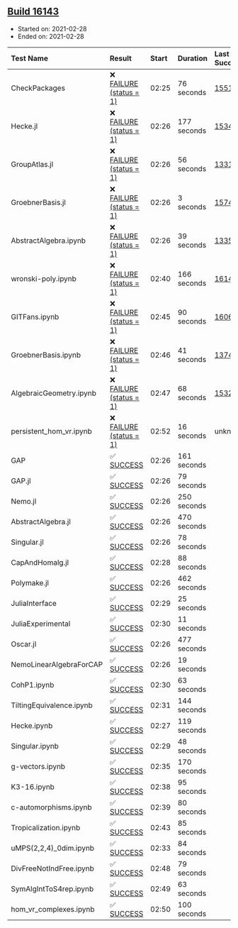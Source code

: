 ## [Build 16143](https://oscarci.mathematik.uni-kl.de/job/oscar/16143/)

* Started on: 2021-02-28
* Ended on: 2021-02-28

| Test Name    | Result | Start | Duration | Last Success | First Failure |
|:-------------|:-------|:------|:---------|:-------------|:--------------|
| CheckPackages | ❌ [FAILURE (status = 1)](https://oscarci.mathematik.uni-kl.de/job/oscar/16143/artifact/logs/build-16143/CheckPackages.log) | 02:25 | 76 seconds | [15514](https://oscarci.mathematik.uni-kl.de/job/oscar/15514/) | [15515](https://oscarci.mathematik.uni-kl.de/job/oscar/15515/) |
| Hecke.jl | ❌ [FAILURE (status = 1)](https://oscarci.mathematik.uni-kl.de/job/oscar/16143/artifact/logs/build-16143/Hecke.jl.log) | 02:26 | 177 seconds | [15344](https://oscarci.mathematik.uni-kl.de/job/oscar/15344/) | [15348](https://oscarci.mathematik.uni-kl.de/job/oscar/15348/) |
| GroupAtlas.jl | ❌ [FAILURE (status = 1)](https://oscarci.mathematik.uni-kl.de/job/oscar/16143/artifact/logs/build-16143/GroupAtlas.jl.log) | 02:26 | 56 seconds | [13311](https://oscarci.mathematik.uni-kl.de/job/oscar/13311/) | [13312](https://oscarci.mathematik.uni-kl.de/job/oscar/13312/) |
| GroebnerBasis.jl | ❌ [FAILURE (status = 1)](https://oscarci.mathematik.uni-kl.de/job/oscar/16143/artifact/logs/build-16143/GroebnerBasis.jl.log) | 02:26 | 3 seconds | [15745](https://oscarci.mathematik.uni-kl.de/job/oscar/15745/) | [15746](https://oscarci.mathematik.uni-kl.de/job/oscar/15746/) |
| AbstractAlgebra.ipynb | ❌ [FAILURE (status = 1)](https://oscarci.mathematik.uni-kl.de/job/oscar/16143/artifact/logs/build-16143/AbstractAlgebra.ipynb.log) | 02:26 | 39 seconds | [13355](https://oscarci.mathematik.uni-kl.de/job/oscar/13355/) | [13356](https://oscarci.mathematik.uni-kl.de/job/oscar/13356/) |
| wronski-poly.ipynb | ❌ [FAILURE (status = 1)](https://oscarci.mathematik.uni-kl.de/job/oscar/16143/artifact/logs/build-16143/wronski-poly.ipynb.log) | 02:40 | 166 seconds | [16140](https://oscarci.mathematik.uni-kl.de/job/oscar/16140/) | [16141](https://oscarci.mathematik.uni-kl.de/job/oscar/16141/) |
| GITFans.ipynb | ❌ [FAILURE (status = 1)](https://oscarci.mathematik.uni-kl.de/job/oscar/16143/artifact/logs/build-16143/GITFans.ipynb.log) | 02:45 | 90 seconds | [16068](https://oscarci.mathematik.uni-kl.de/job/oscar/16068/) | [16069](https://oscarci.mathematik.uni-kl.de/job/oscar/16069/) |
| GroebnerBasis.ipynb | ❌ [FAILURE (status = 1)](https://oscarci.mathematik.uni-kl.de/job/oscar/16143/artifact/logs/build-16143/GroebnerBasis.ipynb.log) | 02:46 | 41 seconds | [13748](https://oscarci.mathematik.uni-kl.de/job/oscar/13748/) | [13749](https://oscarci.mathematik.uni-kl.de/job/oscar/13749/) |
| AlgebraicGeometry.ipynb | ❌ [FAILURE (status = 1)](https://oscarci.mathematik.uni-kl.de/job/oscar/16143/artifact/logs/build-16143/AlgebraicGeometry.ipynb.log) | 02:47 | 68 seconds | [15322](https://oscarci.mathematik.uni-kl.de/job/oscar/15322/) | [15323](https://oscarci.mathematik.uni-kl.de/job/oscar/15323/) |
| persistent_hom_vr.ipynb | ❌ [FAILURE (status = 1)](https://oscarci.mathematik.uni-kl.de/job/oscar/16143/artifact/logs/build-16143/persistent_hom_vr.ipynb.log) | 02:52 | 16 seconds | unknown | unknown |
| GAP | ✅ [SUCCESS](https://oscarci.mathematik.uni-kl.de/job/oscar/16143/artifact/logs/build-16143/GAP.log) | 02:26 | 161 seconds |  |  |
| GAP.jl | ✅ [SUCCESS](https://oscarci.mathematik.uni-kl.de/job/oscar/16143/artifact/logs/build-16143/GAP.jl.log) | 02:26 | 79 seconds |  |  |
| Nemo.jl | ✅ [SUCCESS](https://oscarci.mathematik.uni-kl.de/job/oscar/16143/artifact/logs/build-16143/Nemo.jl.log) | 02:26 | 250 seconds |  |  |
| AbstractAlgebra.jl | ✅ [SUCCESS](https://oscarci.mathematik.uni-kl.de/job/oscar/16143/artifact/logs/build-16143/AbstractAlgebra.jl.log) | 02:26 | 470 seconds |  |  |
| Singular.jl | ✅ [SUCCESS](https://oscarci.mathematik.uni-kl.de/job/oscar/16143/artifact/logs/build-16143/Singular.jl.log) | 02:26 | 78 seconds |  |  |
| CapAndHomalg.jl | ✅ [SUCCESS](https://oscarci.mathematik.uni-kl.de/job/oscar/16143/artifact/logs/build-16143/CapAndHomalg.jl.log) | 02:28 | 88 seconds |  |  |
| Polymake.jl | ✅ [SUCCESS](https://oscarci.mathematik.uni-kl.de/job/oscar/16143/artifact/logs/build-16143/Polymake.jl.log) | 02:26 | 462 seconds |  |  |
| JuliaInterface | ✅ [SUCCESS](https://oscarci.mathematik.uni-kl.de/job/oscar/16143/artifact/logs/build-16143/JuliaInterface.log) | 02:29 | 25 seconds |  |  |
| JuliaExperimental | ✅ [SUCCESS](https://oscarci.mathematik.uni-kl.de/job/oscar/16143/artifact/logs/build-16143/JuliaExperimental.log) | 02:30 | 11 seconds |  |  |
| Oscar.jl | ✅ [SUCCESS](https://oscarci.mathematik.uni-kl.de/job/oscar/16143/artifact/logs/build-16143/Oscar.jl.log) | 02:26 | 477 seconds |  |  |
| NemoLinearAlgebraForCAP | ✅ [SUCCESS](https://oscarci.mathematik.uni-kl.de/job/oscar/16143/artifact/logs/build-16143/NemoLinearAlgebraForCAP.log) | 02:26 | 19 seconds |  |  |
| CohP1.ipynb | ✅ [SUCCESS](https://oscarci.mathematik.uni-kl.de/job/oscar/16143/artifact/logs/build-16143/CohP1.ipynb.log) | 02:30 | 63 seconds |  |  |
| TiltingEquivalence.ipynb | ✅ [SUCCESS](https://oscarci.mathematik.uni-kl.de/job/oscar/16143/artifact/logs/build-16143/TiltingEquivalence.ipynb.log) | 02:31 | 144 seconds |  |  |
| Hecke.ipynb | ✅ [SUCCESS](https://oscarci.mathematik.uni-kl.de/job/oscar/16143/artifact/logs/build-16143/Hecke.ipynb.log) | 02:27 | 119 seconds |  |  |
| Singular.ipynb | ✅ [SUCCESS](https://oscarci.mathematik.uni-kl.de/job/oscar/16143/artifact/logs/build-16143/Singular.ipynb.log) | 02:29 | 48 seconds |  |  |
| g-vectors.ipynb | ✅ [SUCCESS](https://oscarci.mathematik.uni-kl.de/job/oscar/16143/artifact/logs/build-16143/g-vectors.ipynb.log) | 02:35 | 170 seconds |  |  |
| K3-16.ipynb | ✅ [SUCCESS](https://oscarci.mathematik.uni-kl.de/job/oscar/16143/artifact/logs/build-16143/K3-16.ipynb.log) | 02:38 | 95 seconds |  |  |
| c-automorphisms.ipynb | ✅ [SUCCESS](https://oscarci.mathematik.uni-kl.de/job/oscar/16143/artifact/logs/build-16143/c-automorphisms.ipynb.log) | 02:39 | 80 seconds |  |  |
| Tropicalization.ipynb | ✅ [SUCCESS](https://oscarci.mathematik.uni-kl.de/job/oscar/16143/artifact/logs/build-16143/Tropicalization.ipynb.log) | 02:43 | 85 seconds |  |  |
| uMPS(2,2,4)_0dim.ipynb | ✅ [SUCCESS](https://oscarci.mathematik.uni-kl.de/job/oscar/16143/artifact/logs/build-16143/uMPS-2-2-4-_0dim.ipynb.log) | 02:33 | 84 seconds |  |  |
| DivFreeNotIndFree.ipynb | ✅ [SUCCESS](https://oscarci.mathematik.uni-kl.de/job/oscar/16143/artifact/logs/build-16143/DivFreeNotIndFree.ipynb.log) | 02:48 | 79 seconds |  |  |
| SymAlgIntToS4rep.ipynb | ✅ [SUCCESS](https://oscarci.mathematik.uni-kl.de/job/oscar/16143/artifact/logs/build-16143/SymAlgIntToS4rep.ipynb.log) | 02:49 | 63 seconds |  |  |
| hom_vr_complexes.ipynb | ✅ [SUCCESS](https://oscarci.mathematik.uni-kl.de/job/oscar/16143/artifact/logs/build-16143/hom_vr_complexes.ipynb.log) | 02:50 | 100 seconds |  |  |
